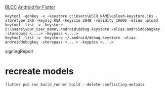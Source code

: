 
[BLOC](https://bloclibrary.dev)
[Android for Flutter](https://flutter.dev/docs/deployment/android)

```
keytool -genkey -v -keystore c:\Users\USER_NAME\upload-keystore.jks -storetype JKS -keyalg RSA -keysize 2048 -validity 10000 -alias upload
keytool -list -v -keystore c:\users\your_user_name\.android\debug.keystore -alias androiddebugkey -storepass <....> -keypass <....>
keytool -list -v -keystore ~/.android/debug.keystore -alias androiddebugkey -storepass <....> -keypass <....> 
```
signingReport

# recreate models
```flutter pub run build_runner build --delete-conflicting-outputs```